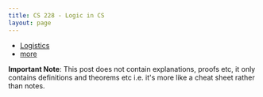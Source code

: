 ```yaml
---
title: CS 228 - Logic in CS
layout: page
---
```


- [Logistics](./logistics)
- [more](./CS228)

**Important Note**: This post does not contain explanations, proofs etc, it only contains definitions and theorems etc i.e. it's more like a cheat sheet rather than notes.
